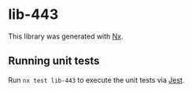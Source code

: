 # lib-443

This library was generated with [Nx](https://nx.dev).

## Running unit tests

Run `nx test lib-443` to execute the unit tests via [Jest](https://jestjs.io).
